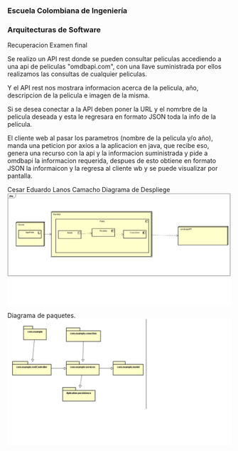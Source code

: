 ### Escuela Colombiana de Ingeniería

### Arquitecturas de Software

Recuperacion Examen final


Se realizo un API rest donde se pueden consultar peliculas accediendo a una api de peliculas "omdbapi.com", con una llave suministrada por ellos realizamos las consultas de cualquier peliculas. 

Y el API rest nos mostrara informacion acerca de la pelicula, año, descripcion de la pelicula e imagen de la misma.

Si se desea conectar a la API deben poner la URL  y el nomrbre de la pelicula deseada y esta le regresara en formato JSON toda la info de la pelicula.


El cliente web al pasar los parametros (nombre de la pelicula y/o año), manda una peticion por axios a la aplicacion en java, que recibe eso, genera una recurso con la api y la informacion suministrada y pide a omdbapi la informacion requerida, despues de esto obtiene en formato JSON la informaicon y la regresa al cliente wb y se puede visualizar por pantalla.



Cesar Eduardo Lanos Camacho
Diagrama de Despliege
![](img/Despliege.png) 

Diagrama de paquetes.
![](img/diagrama.png)	